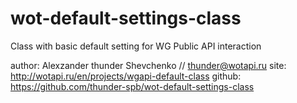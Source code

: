 wot-default-settings-class
==========================

Class with basic default setting for WG Public API interaction

author: Alexzander thunder Shevchenko // thunder@wotapi.ru
site: http://wotapi.ru/en/projects/wgapi-default-class
github: https://github.com/thunder-spb/wot-default-settings-class

